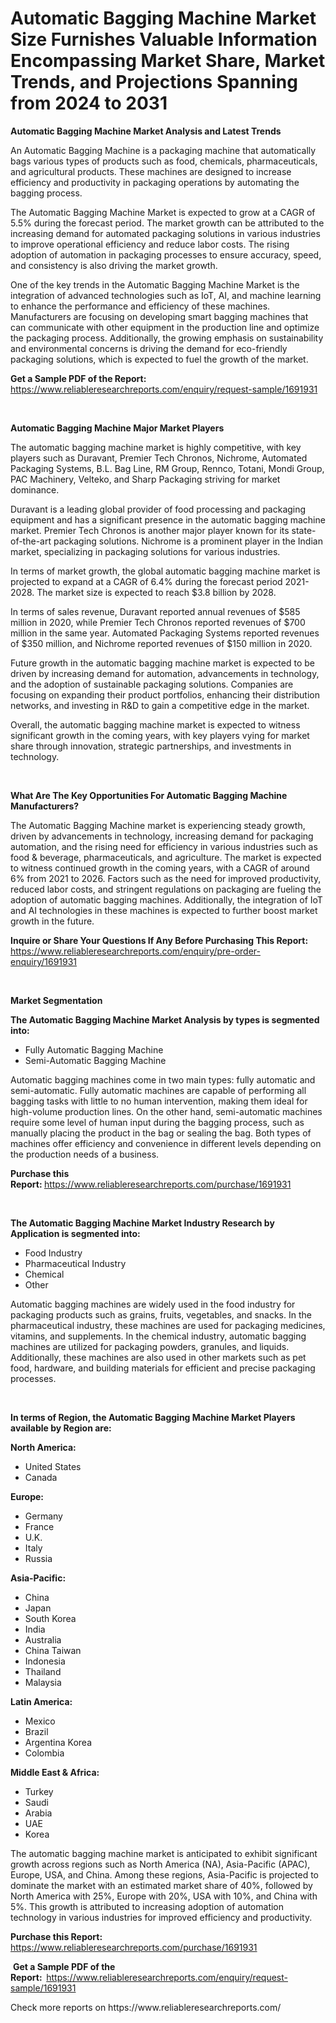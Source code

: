 <p><h1>Automatic Bagging Machine Market Size Furnishes Valuable Information Encompassing Market Share, Market Trends, and Projections Spanning from 2024 to 2031</h1></p><p><strong>Automatic Bagging Machine Market Analysis and Latest Trends</strong></p>
<p><p>An Automatic Bagging Machine is a packaging machine that automatically bags various types of products such as food, chemicals, pharmaceuticals, and agricultural products. These machines are designed to increase efficiency and productivity in packaging operations by automating the bagging process.</p><p>The Automatic Bagging Machine Market is expected to grow at a CAGR of 5.5% during the forecast period. The market growth can be attributed to the increasing demand for automated packaging solutions in various industries to improve operational efficiency and reduce labor costs. The rising adoption of automation in packaging processes to ensure accuracy, speed, and consistency is also driving the market growth.</p><p>One of the key trends in the Automatic Bagging Machine Market is the integration of advanced technologies such as IoT, AI, and machine learning to enhance the performance and efficiency of these machines. Manufacturers are focusing on developing smart bagging machines that can communicate with other equipment in the production line and optimize the packaging process. Additionally, the growing emphasis on sustainability and environmental concerns is driving the demand for eco-friendly packaging solutions, which is expected to fuel the growth of the market.</p></p>
<p><strong>Get a Sample PDF of the Report:&nbsp;</strong> <a href="https://www.reliableresearchreports.com/enquiry/request-sample/1691931">https://www.reliableresearchreports.com/enquiry/request-sample/1691931</a></p>
<p>&nbsp;</p>
<p><strong>Automatic Bagging Machine Major Market Players</strong></p>
<p><p>The automatic bagging machine market is highly competitive, with key players such as Duravant, Premier Tech Chronos, Nichrome, Automated Packaging Systems, B.L. Bag Line, RM Group, Rennco, Totani, Mondi Group, PAC Machinery, Velteko, and Sharp Packaging striving for market dominance.</p><p>Duravant is a leading global provider of food processing and packaging equipment and has a significant presence in the automatic bagging machine market. Premier Tech Chronos is another major player known for its state-of-the-art packaging solutions. Nichrome is a prominent player in the Indian market, specializing in packaging solutions for various industries.</p><p>In terms of market growth, the global automatic bagging machine market is projected to expand at a CAGR of 6.4% during the forecast period 2021-2028. The market size is expected to reach $3.8 billion by 2028.</p><p>In terms of sales revenue, Duravant reported annual revenues of $585 million in 2020, while Premier Tech Chronos reported revenues of $700 million in the same year. Automated Packaging Systems reported revenues of $350 million, and Nichrome reported revenues of $150 million in 2020.</p><p>Future growth in the automatic bagging machine market is expected to be driven by increasing demand for automation, advancements in technology, and the adoption of sustainable packaging solutions. Companies are focusing on expanding their product portfolios, enhancing their distribution networks, and investing in R&D to gain a competitive edge in the market.</p><p>Overall, the automatic bagging machine market is expected to witness significant growth in the coming years, with key players vying for market share through innovation, strategic partnerships, and investments in technology.</p></p>
<p>&nbsp;</p>
<p><strong>What Are The Key Opportunities For Automatic Bagging Machine Manufacturers?</strong></p>
<p><p>The Automatic Bagging Machine market is experiencing steady growth, driven by advancements in technology, increasing demand for packaging automation, and the rising need for efficiency in various industries such as food & beverage, pharmaceuticals, and agriculture. The market is expected to witness continued growth in the coming years, with a CAGR of around 6% from 2021 to 2026. Factors such as the need for improved productivity, reduced labor costs, and stringent regulations on packaging are fueling the adoption of automatic bagging machines. Additionally, the integration of IoT and AI technologies in these machines is expected to further boost market growth in the future.</p></p>
<p><strong>Inquire or Share Your Questions If Any Before Purchasing This Report:</strong> <a href="https://www.reliableresearchreports.com/enquiry/pre-order-enquiry/1691931">https://www.reliableresearchreports.com/enquiry/pre-order-enquiry/1691931</a></p>
<p>&nbsp;</p>
<p><strong>Market Segmentation</strong></p>
<p><strong>The Automatic Bagging Machine Market Analysis by types is segmented into:</strong></p>
<p><ul><li>Fully Automatic Bagging Machine</li><li>Semi-Automatic Bagging Machine</li></ul></p>
<p><p>Automatic bagging machines come in two main types: fully automatic and semi-automatic. Fully automatic machines are capable of performing all bagging tasks with little to no human intervention, making them ideal for high-volume production lines. On the other hand, semi-automatic machines require some level of human input during the bagging process, such as manually placing the product in the bag or sealing the bag. Both types of machines offer efficiency and convenience in different levels depending on the production needs of a business.</p></p>
<p><strong>Purchase this Report:&nbsp;</strong><a href="https://www.reliableresearchreports.com/purchase/1691931">https://www.reliableresearchreports.com/purchase/1691931</a></p>
<p>&nbsp;</p>
<p><strong>The Automatic Bagging Machine Market Industry Research by Application is segmented into:</strong></p>
<p><ul><li>Food Industry</li><li>Pharmaceutical Industry</li><li>Chemical</li><li>Other</li></ul></p>
<p><p>Automatic bagging machines are widely used in the food industry for packaging products such as grains, fruits, vegetables, and snacks. In the pharmaceutical industry, these machines are used for packaging medicines, vitamins, and supplements. In the chemical industry, automatic bagging machines are utilized for packaging powders, granules, and liquids. Additionally, these machines are also used in other markets such as pet food, hardware, and building materials for efficient and precise packaging processes.</p></p>
<p>&nbsp;</p>
<p><strong>In terms of Region, the Automatic Bagging Machine Market Players available by Region are:</strong></p>
<p>
    <p> <strong> North America: </strong>
        <ul>
            <li>United States</li>
            <li>Canada</li>
        </ul>
        </p> 
    <p> <strong> Europe: </strong>
        <ul>
            <li>Germany</li>
            <li>France</li>
            <li>U.K.</li>
            <li>Italy</li>
            <li>Russia</li>
        </ul>
        </p> 
    <p> <strong> Asia-Pacific: </strong>
        <ul>
            <li>China</li>
            <li>Japan</li>
            <li>South Korea</li>
            <li>India</li>
            <li>Australia</li>
            <li>China Taiwan</li>
            <li>Indonesia</li>
            <li>Thailand</li>
            <li>Malaysia</li>
        </ul>
        </p> 
    <p> <strong> Latin America: </strong>
        <ul>
            <li>Mexico</li>
            <li>Brazil</li>
            <li>Argentina Korea</li>
            <li>Colombia</li>
        </ul>
        </p> 
    <p> <strong> Middle East & Africa: </strong>
        <ul>
            <li>Turkey</li>
            <li>Saudi</li>
            <li>Arabia</li>
            <li>UAE</li>
            <li>Korea</li>
        </ul>
    </p>
    </p>
<p><p>The automatic bagging machine market is anticipated to exhibit significant growth across regions such as North America (NA), Asia-Pacific (APAC), Europe, USA, and China. Among these regions, Asia-Pacific is projected to dominate the market with an estimated market share of 40%, followed by North America with 25%, Europe with 20%, USA with 10%, and China with 5%. This growth is attributed to increasing adoption of automation technology in various industries for improved efficiency and productivity.</p></p>
<p><strong>Purchase this Report: </strong><a href="https://www.reliableresearchreports.com/purchase/1691931">https://www.reliableresearchreports.com/purchase/1691931</a></p>
<p>&nbsp;<strong>Get a Sample PDF of the Report:&nbsp;&nbsp;</strong><a href="https://www.reliableresearchreports.com/enquiry/request-sample/1691931">https://www.reliableresearchreports.com/enquiry/request-sample/1691931</a></p>
<p><strong></strong></p>
<p>Check more reports on https://www.reliableresearchreports.com/</p>